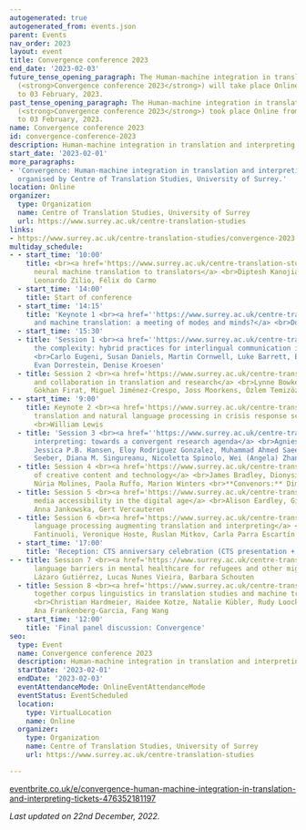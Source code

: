 ```yaml
---
autogenerated: true
autogenerated_from: events.json
parent: Events
nav_order: 2023
layout: event
title: Convergence conference 2023
end_date: '2023-02-03'
future_tense_opening_paragraph: The Human-machine integration in translation and interpreting
  (<strong>Convergence conference 2023</strong>) will take place Online from 01 February
  to 03 February, 2023.
past_tense_opening_paragraph: The Human-machine integration in translation and interpreting
  (<strong>Convergence conference 2023</strong>) took place Online from 01 February
  to 03 February, 2023.
name: Convergence conference 2023
id: convergence-conference-2023
description: Human-machine integration in translation and interpreting
start_date: '2023-02-01'
more_paragraphs:
- 'Convergence: Human-machine integration in translation and interpreting was a conference
  organised by Centre of Translation Studies, University of Surrey.'
location: Online
organizer:
  type: Organization
  name: Centre of Translation Studies, University of Surrey
  url: https://www.surrey.ac.uk/centre-translation-studies
links:
- https://www.surrey.ac.uk/centre-translation-studies/convergence-2023
multiday_schedule:
- - start_time: '10:00'
    title: <br><a href='https://www.surrey.ac.uk/centre-translation-studies/convergence-2023/workshop-teaching-neural-machine-translation-translators'>Teaching
      neural machine translation to translators</a> <br>Diptesh Kanojia, Dorothy Kenny,
      Leonardo Zilio, Félix do Carmo
  - start_time: '14:00'
    title: Start of conference
  - start_time: '14:15'
    title: 'Keynote 1 <br><a href=''https://www.surrey.ac.uk/centre-translation-studies/convergence-2023/keynote-speakers#kenny''>Human
      and machine translation: a meeting of modes and minds?</a> <br>Dorothy Kenny'
  - start_time: '15:30'
  - title: 'Session 1 <br><a href=''https://www.surrey.ac.uk/centre-translation-studies/convergence-2023/embracing-complexity''>Embracing
      the complexity: hybrid practices for interlingual communication in real time</a>
      <br>Carlo Eugeni, Susan Daniels, Martin Cornwell, Luke Barrett, Elizabeth Crockett,
      Evan Dorrestein, Denise Kroesen'
  - title: Session 2 <br><a href='https://www.surrey.ac.uk/centre-translation-studies/convergence-2023/convergence-and-collaboration-translation-research'>Convergence
      and collaboration in translation and research</a> <br>Lynne Bowker, Joanna Drugan,
      Gökhan Firat, Miguel Jiménez-Crespo, Joss Moorkens, Özlem Temizöz
- - start_time: '9:00'
    title: Keynote 2 <br><a href='https://www.surrey.ac.uk/centre-translation-studies/convergence-2023/keynote-speakers#lewis'>Machine
      translation and natural language processing in crisis response scenarios</a>
      <br>William Lewis
  - title: 'Session 3 <br><a href=''https://www.surrey.ac.uk/centre-translation-studies/convergence-2023/remote-interpreting''>Remote
      interpreting: towards a convergent research agenda</a> <br>Agnieszka Chmiel,
      Jessica P.B. Hansen, Eloy Rodriguez Gonzalez, Muhammad Ahmed Saeed, Kilian G.
      Seeber, Diana M. Singureanu, Nicoletta Spinolo, Wei (Angela) Zhang'
  - title: Session 4 <br><a href='https://www.surrey.ac.uk/centre-translation-studies/convergence-2023/translation-creative-content-and-technology'>Translation
      of creative content and technology</a> <br>James Bradley, Dionysios Kapsaskis,
      Núria Molines, Paola Ruffo, Marion Winters <br>**Convenors:** Dimitris Asimakoulas
  - title: Session 5 <br><a href='https://www.surrey.ac.uk/centre-translation-studies/convergence-2023/widening-media-accessibility-digital-age'>Widening
      media accessibility in the digital age</a> <br>Alison Eardley, Gian Maria Greco,
      Anna Jankowska, Gert Vercauteren
  - title: Session 6 <br><a href='https://www.surrey.ac.uk/centre-translation-studies/convergence-2023/nlp-augmenting-translation-and-interpreting'>Natural
      language processing augmenting translation and interpreting</a> <br>Claudio
      Fantinuoli, Veronique Hoste, Ruslan Mitkov, Carla Parra Escartín
  - start_time: '17:00'
    title: 'Reception: CTS anniversary celebration (CTS presentation + reception)'
- - title: Session 7 <br><a href='https://www.surrey.ac.uk/centre-translation-studies/convergence-2023/reducing-language-barriers-mental-healthcare-refugees-and-other-migrants-how-digital-technologies'>Reducing
      language barriers in mental healthcare for refugees and other migrants</a> <br>Raquel
      Lázaro Gutiérrez, Lucas Nunes Vieira, Barbara Schouten
  - title: Session 8 <br><a href='https://www.surrey.ac.uk/centre-translation-studies/convergence-2023/bringing-together-corpus-linguistics-translation-studies-and-machine-translation'>Bringing
      together corpus linguistics in translation studies and machine translation</a>
      <br>Christian Hardmeier, Haidee Kotze, Natalie Kübler, Rudy Loock <br>**Convenors:**
      Ana Frankenberg-Garcia, Fang Wang
  - start_time: '12:00'
    title: 'Final panel discussion: Convergence'
seo:
  type: Event
  name: Convergence conference 2023
  description: Human-machine integration in translation and interpreting
  startDate: '2023-02-01'
  endDate: '2023-02-03'
  eventAttendanceMode: OnlineEventAttendanceMode
  eventStatus: EventScheduled
  location:
    type: VirtualLocation
    name: Online
  organizer:
    type: Organization
    name: Centre of Translation Studies, University of Surrey
    url: https://www.surrey.ac.uk/centre-translation-studies

---
```

[eventbrite.co.uk/e/convergence-human-machine-integration-in-translation-and-interpreting-tickets-476352181197](https://www.eventbrite.co.uk/e/convergence-human-machine-integration-in-translation-and-interpreting-tickets-476352181197)

*Last updated on 22nd December, 2022.*

